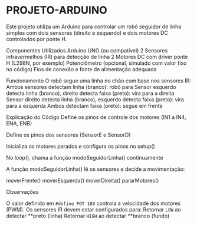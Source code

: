 # PROJETO-ARDUINO

Este projeto utiliza um Arduino para controlar um robô seguidor de linha simples com dois sensores (direito e esquerdo) e dois motores DC controlados por ponte H.

Componentes Utilizados
Arduino UNO (ou compatível)
2 Sensores infravermelhos (IR) para detecção de linha
2 Motores DC com driver ponte H (L298N, por exemplo)
Potenciômetro (opcional, simulado com valor fixo no código)
Fios de conexão e fonte de alimentação adequada

Funcionamento
O robô segue uma linha no chão com base nos sensores IR:
Ambos sensores detectam linha (branco): robô para
Sensor esquerdo detecta linha (branco), direito detecta faixa (preto): vira para a direita
Sensor direito detecta linha (branco), esquerdo detecta faixa (preto): vira para a esquerda
Ambos detectam faixa (preto): segue em frente

Explicação do Código
Define os pinos de controle dos motores (IN1 a IN4, ENA, ENB)

Define os pinos dos sensores (SensorE e SensorD)

Inicializa os motores parados e configura os pinos no setup()

No loop(), chama a função modoSeguidorLinha() continuamente

A função modoSeguidorLinha() lê os sensores e decide a movimentação:

moverFrente()
moverEsquerda()
moverDireita()
pararMotores()

Observações

O valor definido em `#define POT 180` controla a velocidade dos motores (PWM).
Os sensores IR devem estar configurados para:
Retornar `LOW` ao detectar **preto (linha)
Retornar `HIGH` ao detectar **branco (fundo)
